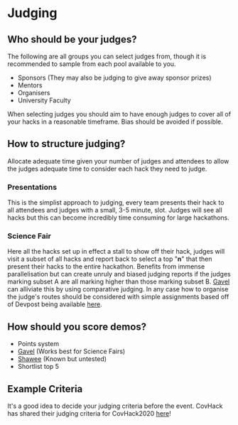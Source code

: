 # Judging

## Who should be your judges?
The following are all groups you can select judges from, though it is recommended to sample from each pool available to you. 

- Sponsors (They may also be judging to give away sponsor prizes)
- Mentors
- Organisers
- University Faculty

When selecting judges you should aim to have enough judges to cover all of your hacks in a reasonable timeframe. Bias should be avoided if possible.  

## How to structure judging?
Allocate adequate time given your number of judges and attendees to allow the judges adequate time to consider each hack they need to judge.

### Presentations
This is the simplist approach to judging, every team presents their hack to all attendees and judges with a small, 3-5 minute, slot. Judges will see all hacks but this can become incredibly time consuming for large hackathons.

### Science Fair
Here all the hacks set up in effect a stall to show off their hack, judges will visit a subset of all hacks and report back to select a top "**n**" that then present their hacks to the entire hackathon. Benefits from immense parallelisation but can create unruly and biased judging reports if the judges marking subset A are all marking higher than those marking subset B. [Gavel](https://github.com/anishathalye/gavel) can alliviate this by using comparative judging. In any case how to organise the judge's routes should be considered with simple assignments based off of Devpost being available [here](https://github.com/nealrs/expo).

## How should you score demos?

- Points system
- [Gavel](https://github.com/anishathalye/gavel) (Works best for Science Fairs)
- [Shawee](https://shawee.io/) (Known but untested)
- Shortlist top 5 

## Example Criteria

It's a good idea to decide your judging criteria before the event. CovHack has shared their judging criteria for CovHack2020 [here](/static/documents/judging/covhack2020-judging-criteria.pdf)!
